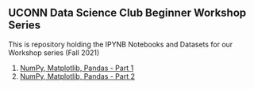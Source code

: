 ## UCONN Data Science Club Beginner Workshop Series

This is repository holding the IPYNB Notebooks and Datasets for our Workshop series (Fall 2021)

1. [NumPy, Matplotlib, Pandas - Part 1](/numpy-pandas-matplotlib-part-1/NumPy-Pandas-Matplotlib-Part-1.ipynb)
2. [NumPy, Matplotlib, Pandas - Part 2](/numpy-pandas-matplotlib-part-2/NumPy_Pandas_Matplotlib-Part-2.ipynb)
